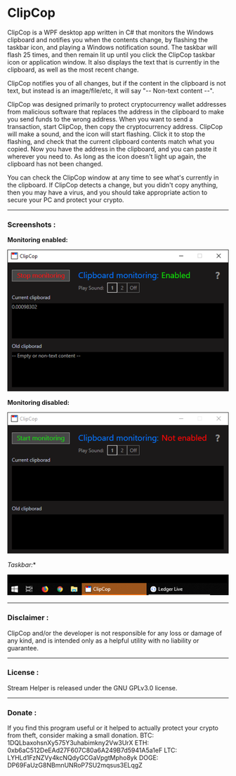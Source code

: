# ClipCop

ClipCop is a WPF desktop app written in C# that monitors the Windows clipboard and notifies you when the contents change, by flashing the taskbar icon, and playing a Windows notification sound. The taskbar will flash 25 times, and then remain lit up until you click the ClipCop taskbar icon or application window. It also displays the text that is currently in the clipboard, as well as the most recent change.

ClipCop notifies you of all changes, but if the content in the clipboard is not text, but instead is an image/file/etc, it will say "-- Non-text content --".

ClipCop was designed primarily to protect cryptocurrency wallet addresses from malicious software that replaces the address in the clipboard to make you send funds to the wrong address.
When you want to send a transaction, start ClipCop, then copy the cryptocurrency address. ClipCop will make a sound, and the icon will start flashing. Click it to stop the flashing, and check that the current clipboard contents match what you copied. Now you have the address in the clipboard, and you can paste it wherever you need to. As long as the icon doesn't light up again, the clipboard has not been changed.

You can check the ClipCop window at any time to see what's currently in the clipboard. If ClipCop detects a change, but you didn't copy anything, then you may have a virus, and you should take appropriate action to secure your PC and protect your crypto.

------------------------------

### Screenshots : 

**Monitoring enabled:**

![Monitoring enabled](https://raw.githubusercontent.com/blevok/ClipCop/master/ClipCop/cc-on.png)

**Monitoring disabled:**

![Monitoring disabled](https://raw.githubusercontent.com/blevok/ClipCop/master/ClipCop/cc-off.png)

*Taskbar:**

![Taskbar](https://raw.githubusercontent.com/blevok/ClipCop/master/ClipCop/cc-taskbar.png)

------------------------------

### Disclaimer :

ClipCop and/or the developer is not responsible for any loss or damage of any kind, and is intended only as a helpful utility with no liability or guarantee.

------------------------------

### License :

Stream Helper is released under the GNU GPLv3.0 license.

------------------------------

### Donate :

If you find this program useful or it helped to actually protect your crypto from theft, consider making a small donation.
BTC: 1DQLbaxohsnXy575Y3uhabimkny2Vw3UrX
ETH: 0xb6aC512DeEAd27F607C80a6A249B7d5941A5a1eF
LTC: LYHLd1FzNZVy4kcNQdyGCGaVpgtMpho8yk
DOGE: DP69FaUzG8NBmnUNRoP7SU2mqsus3ELqgZ